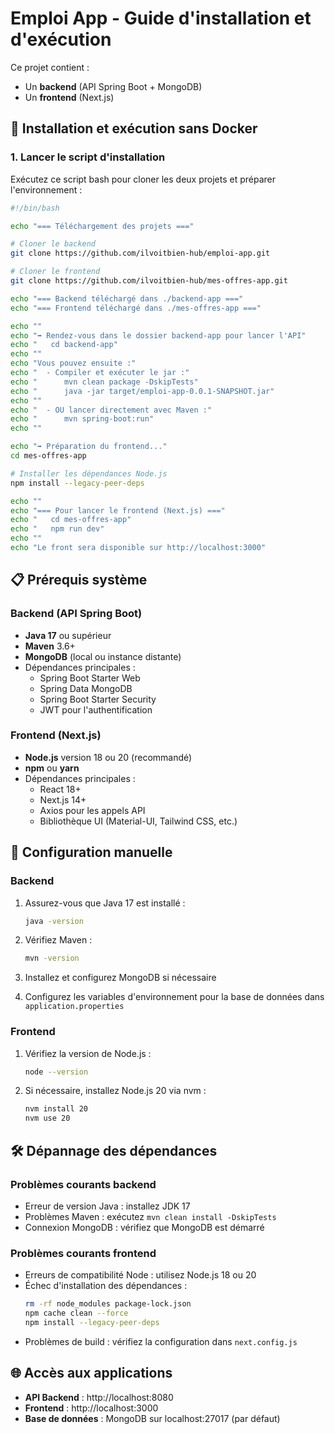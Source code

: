 # Emploi App - Guide d'installation et d'exécution

Ce projet contient :
- Un **backend** (API Spring Boot + MongoDB)
- Un **frontend** (Next.js)

## 🚀 Installation et exécution sans Docker

### 1. Lancer le script d'installation

Exécutez ce script bash pour cloner les deux projets et préparer l'environnement :

```bash
#!/bin/bash

echo "=== Téléchargement des projets ==="

# Cloner le backend
git clone https://github.com/ilvoitbien-hub/emploi-app.git

# Cloner le frontend
git clone https://github.com/ilvoitbien-hub/mes-offres-app.git

echo "=== Backend téléchargé dans ./backend-app ==="
echo "=== Frontend téléchargé dans ./mes-offres-app ==="

echo ""
echo "➡️ Rendez-vous dans le dossier backend-app pour lancer l'API"
echo "   cd backend-app"
echo ""
echo "Vous pouvez ensuite :"
echo "  - Compiler et exécuter le jar :"
echo "      mvn clean package -DskipTests"
echo "      java -jar target/emploi-app-0.0.1-SNAPSHOT.jar"
echo ""
echo "  - OU lancer directement avec Maven :"
echo "      mvn spring-boot:run"
echo ""

echo "➡️ Préparation du frontend..."
cd mes-offres-app

# Installer les dépendances Node.js
npm install --legacy-peer-deps

echo ""
echo "=== Pour lancer le frontend (Next.js) ==="
echo "   cd mes-offres-app"
echo "   npm run dev"
echo ""
echo "Le front sera disponible sur http://localhost:3000"
```

## 📋 Prérequis système

### Backend (API Spring Boot)

- **Java 17** ou supérieur
- **Maven** 3.6+
- **MongoDB** (local ou instance distante)
- Dépendances principales :
    - Spring Boot Starter Web
    - Spring Data MongoDB
    - Spring Boot Starter Security
    - JWT pour l'authentification

### Frontend (Next.js)

- **Node.js** version 18 ou 20 (recommandé)
- **npm** ou **yarn**
- Dépendances principales :
    - React 18+
    - Next.js 14+
    - Axios pour les appels API
    - Bibliothèque UI (Material-UI, Tailwind CSS, etc.)

## 🔧 Configuration manuelle

### Backend

1. Assurez-vous que Java 17 est installé :
   ```bash
   java -version
   ```

2. Vérifiez Maven :
   ```bash
   mvn -version
   ```

3. Installez et configurez MongoDB si nécessaire

4. Configurez les variables d'environnement pour la base de données dans `application.properties`

### Frontend

1. Vérifiez la version de Node.js :
   ```bash
   node --version
   ```

2. Si nécessaire, installez Node.js 20 via nvm :
   ```bash
   nvm install 20
   nvm use 20
   ```

## 🛠️ Dépannage des dépendances

### Problèmes courants backend

- Erreur de version Java : installez JDK 17
- Problèmes Maven : exécutez `mvn clean install -DskipTests`
- Connexion MongoDB : vérifiez que MongoDB est démarré

### Problèmes courants frontend

- Erreurs de compatibilité Node : utilisez Node.js 18 ou 20
- Échec d'installation des dépendances :
  ```bash
  rm -rf node_modules package-lock.json
  npm cache clean --force
  npm install --legacy-peer-deps
  ```
- Problèmes de build : vérifiez la configuration dans `next.config.js`

## 🌐 Accès aux applications

- **API Backend** : http://localhost:8080
- **Frontend** : http://localhost:3000
- **Base de données** : MongoDB sur localhost:27017 (par défaut)
